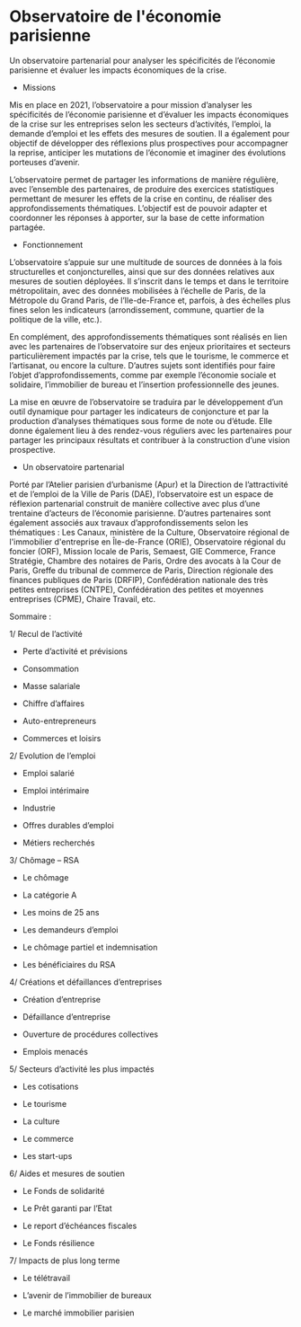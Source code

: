 # Observatoire de l'économie parisienne
Un observatoire partenarial pour analyser les spécificités de l’économie parisienne et évaluer les impacts économiques de la crise.

- Missions

Mis en place en 2021, l’observatoire a pour mission d’analyser les spécificités de l’économie parisienne et d’évaluer les impacts économiques de la crise sur les entreprises selon les secteurs d’activités, l’emploi, la demande d’emploi et les effets des mesures de soutien. Il a également pour objectif de développer des réflexions plus prospectives pour accompagner la reprise, anticiper les mutations de l’économie et imaginer des évolutions porteuses d’avenir.

L’observatoire permet de partager les informations de manière régulière, avec l’ensemble des partenaires, de produire des exercices statistiques permettant de mesurer les effets de la crise en continu, de réaliser des approfondissements thématiques. L’objectif est de pouvoir adapter et coordonner les réponses à apporter, sur la base de cette information partagée.

- Fonctionnement

L’observatoire s’appuie sur une multitude de sources de données à la fois structurelles et conjoncturelles, ainsi que sur des données relatives aux mesures de soutien déployées. Il s’inscrit dans le temps et dans le territoire métropolitain, avec des données mobilisées à l’échelle de Paris, de la Métropole du Grand Paris, de l’Ile-de-France et, parfois, à des échelles plus fines selon les indicateurs (arrondissement, commune, quartier de la politique de la ville, etc.).

En complément, des approfondissements thématiques sont réalisés en lien avec les partenaires de l’observatoire sur des enjeux prioritaires et secteurs particulièrement impactés par la crise, tels que le tourisme, le commerce et l’artisanat, ou encore la culture. D’autres sujets sont identifiés pour faire l’objet d’approfondissements, comme par exemple l’économie sociale et solidaire, l’immobilier de bureau et l’insertion professionnelle des jeunes.

La mise en œuvre de l’observatoire se traduira par le développement d’un outil dynamique pour partager les indicateurs de conjoncture et par la production d’analyses thématiques sous forme de note ou d’étude. Elle donne également lieu à des rendez-vous réguliers avec les partenaires pour partager les principaux résultats et contribuer à la construction d’une vision prospective.

- Un observatoire partenarial

Porté par l’Atelier parisien d’urbanisme (Apur) et la Direction de l’attractivité et de l’emploi de la Ville de Paris (DAE), l’observatoire est un espace de réflexion partenarial construit de manière collective avec plus d’une trentaine d’acteurs de l’économie parisienne.
D’autres partenaires sont également associés aux travaux d’approfondissements selon les thématiques : Les Canaux, ministère de la Culture, Observatoire régional de l'immobilier d'entreprise en Île-de-France (ORIE), Observatoire régional du foncier (ORF), Mission locale de Paris, Semaest, GIE Commerce, France Stratégie, Chambre des notaires de Paris, Ordre des avocats à la Cour de Paris, Greffe du tribunal de commerce de Paris, Direction régionale des finances publiques de Paris (DRFIP), Confédération nationale des très petites entreprises (CNTPE), Confédération des petites et moyennes entreprises (CPME), Chaire Travail, etc.

Sommaire :

1/ Recul de l’activité  

- Perte d’activité et prévisions

- Consommation

- Masse salariale

- Chiffre d’affaires

- Auto-entrepreneurs

- Commerces et loisirs


2/ Evolution de l’emploi

- Emploi salarié

- Emploi intérimaire

- Industrie

- Offres durables d’emploi

- Métiers recherchés


3/ Chômage – RSA

- Le chômage

- La catégorie A

- Les moins de 25 ans

- Les demandeurs d’emploi

- Le chômage partiel et indemnisation

- Les bénéficiaires du RSA

4/ Créations et défaillances d’entreprises

- Création d’entreprise

- Défaillance d’entreprise

- Ouverture de procédures collectives

- Emplois menacés

5/ Secteurs d’activité les plus impactés

- Les cotisations

- Le tourisme

- La culture

- Le commerce

- Les start-ups


6/ Aides et mesures de soutien  

- Le Fonds de solidarité

- Le Prêt garanti par l’Etat

- Le report d’échéances fiscales

- Le Fonds résilience

7/ Impacts de plus long terme

- Le télétravail

- L’avenir de l’immobilier de bureaux

- Le marché immobilier parisien
